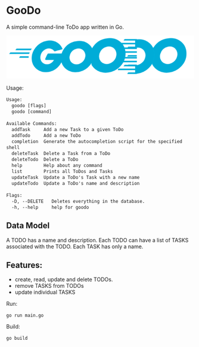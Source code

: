 # GooDo

A simple command-line ToDo app written in Go.

![logo](.github/logo.png)


Usage:

    Usage:
      goodo [flags]
      goodo [command]
    
    Available Commands:
      addTask     Add a new Task to a given ToDo
      addTodo     Add a new ToDo
      completion  Generate the autocompletion script for the specified shell
      deleteTask  Delete a Task from a ToDo
      deleteTodo  Delete a ToDo
      help        Help about any command
      list        Prints all ToDos and Tasks
      updateTask  Update a ToDo's Task with a new name
      updateTodo  Update a ToDo's name and description
    
    Flags:
      -D, --DELETE   Deletes everything in the database.
      -h, --help     help for goodo

## Data Model

A TODO has a name and description.
Each TODO can have a list of TASKS associated with the TODO. 
Each TASK has only a name.

## Features:

 - create, read, update and delete TODOs.
 - remove TASKS from TODOs
 - update individual TASKS

Run:

    go run main.go

Build:

    go build

